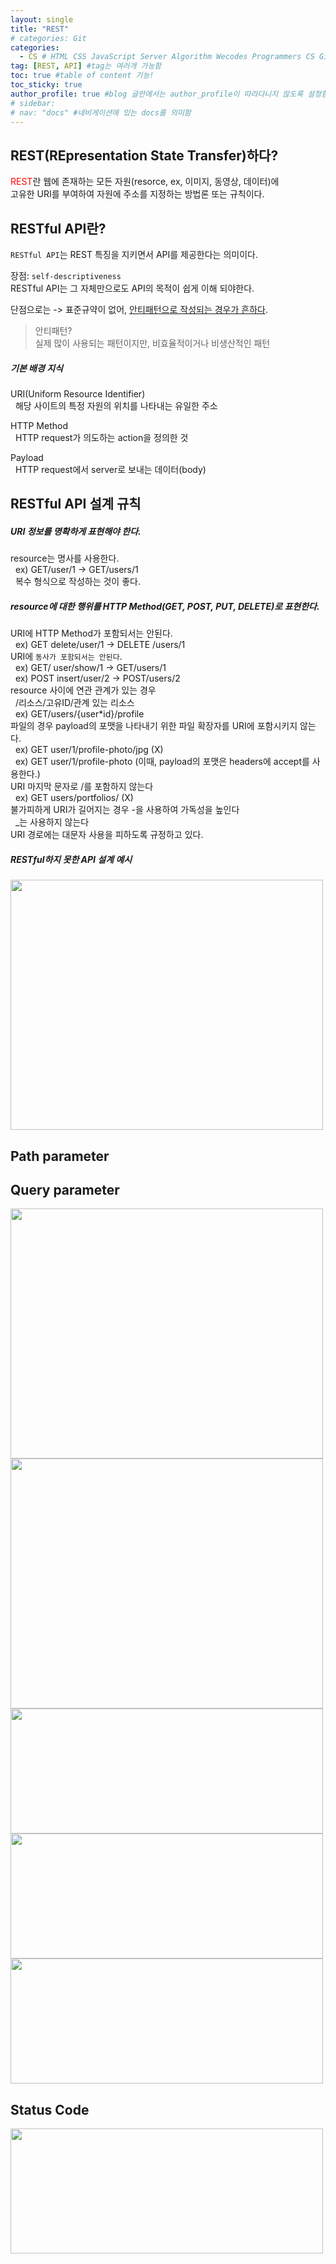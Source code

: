 ```yaml
---
layout: single
title: "REST"
# categories: Git
categories:
  - CS # HTML CSS JavaScript Server Algorithm Wecodes Programmers CS Github Blog
tag: [REST, API] #tag는 여러개 가능함
toc: true #table of content 기능!
toc_sticky: true
author_profile: true #blog 글안에서는 author_profile이 따라다니지 않도록 설정함
# sidebar:
# nav: "docs" #네비게이션에 있는 docs를 의미함
---
```


## REST(REpresentation State Transfer)하다?

<span style="color:red">REST</span>란 웹에 존재하는 모든 자원(resorce, ex, 이미지, 동영상, 데이터)에  
고유한 URI를 부여하여 자원에 주소를 지정하는 방법론 또는 규칙이다.

## RESTful API란?

`RESTful API`는 REST 특징을 지키면서 API를 제공한다는 의미이다.

장점: `self-descriptiveness`  
RESTful API는 그 자체만으로도 API의 목적이 쉽게 이해 되야한다.

단점으로는 -> 표준규약이 없어, <u>안티패턴으로 작성되는 경우가 흔하다</u>.

> 안티패턴?  
> 실제 많이 사용되는 패턴이지만, 비효율적이거나 비생산적인 패턴

##### 기본 배경 지식

URI(Uniform Resource Identifier)  
&nbsp; 해당 사이트의 특정 자원의 위치를 나타내는 유일한 주소

HTTP Method  
&nbsp; HTTP request가 의도하는 action을 정의한 것

Payload  
&nbsp; HTTP request에서 server로 보내는 데이터(body)

## RESTful API 설계 규칙

##### URI 정보를 명확하게 표현해야 한다.

resource는 명사를 사용한다.  
&nbsp; ex) GET/user/1 -> GET/users/1  
&nbsp; 복수 형식으로 작성하는 것이 좋다.

##### resource에 대한 행위를 HTTP Method(GET, POST, PUT, DELETE)로 표현한다.

URI에 HTTP Method가 포함되서는 안된다.  
&nbsp; ex) GET delete/user/1 -> DELETE /users/1  
URI에 `동사가 포함되서는 안된다`.  
&nbsp; ex) GET/ user/show/1 -> GET/users/1  
&nbsp; ex) POST insert/user/2 -> POST/users/2  
resource 사이에 연관 관계가 있는 경우  
&nbsp; /리소스/고유ID/관계 있는 리소스  
&nbsp; ex) GET/users/{user\*id}/profile  
파일의 경우 payload의 포맷을 나타내기 위한 파일 확장자를 URI에 포함시키지 않는다.  
&nbsp; ex) GET user/1/profile-photo/jpg (X)  
&nbsp; ex) GET user/1/profile-photo (이때, payload의 포맷은 headers에 accept를 사용한다.)  
URI 마지막 문자로 /를 포함하지 않는다  
&nbsp; ex) GET users/portfolios/ (X)  
불가피하게 URI가 길어지는 경우 -을 사용하여 가독성을 높인다  
&nbsp; \_는 사용하지 않는다  
URI 경로에는 대문자 사용을 피하도록 규정하고 있다.

##### RESTful하지 못한 API 설계 예시

<img src="https://user-images.githubusercontent.com/87808288/156532749-c9168d30-7ca5-4258-a190-a0bc95815f26.png" width="500" height="400">

## Path parameter

## Query parameter

<img src="https://user-images.githubusercontent.com/87808288/156530859-9bdfcd2a-1fa5-4207-8bba-bb7498e0936a.png" width="500" height="400">

<img src="https://user-images.githubusercontent.com/87808288/156533246-5190f2e4-d14a-4e00-a80c-34f3a3ecc77e.png" width="500" height="400">

<img src="https://user-images.githubusercontent.com/87808288/156531480-7adac8a0-3524-43bb-aa11-ac188b355632.png" width="500" height="200">

<img src="https://user-images.githubusercontent.com/87808288/156531682-297228b8-dfcb-4e4a-9e53-3805ec5d6e53.png" width="500" height="200">

<img src="https://user-images.githubusercontent.com/87808288/156533027-cd544f02-9323-465e-8b65-09f2b4f7db0f.png" width="500" height="200">

## Status Code

<img src="https://user-images.githubusercontent.com/87808288/156533414-6c35ad40-bace-4d7b-b470-2a6cb064baf3.png" width="500" height="200">

<!-- ### 2. Link 넣기

```

유형 1: (설명어를 입력) : [gunhee's coding blog](https://gunhee-jeong.github.io/)
유형 2: (URL 자동연결) : <https://gunhee-jeong.github.io/>
유형 3: (동일 파일 내 '문단으로 이동') : [1. Header로 이동](###-1-header)

```

유형 1: (설명어를 입력) : [gunhee's coding blog](https://gunhee-jeong.github.io/)
유형 2: (URL 자동연결) : <https://gunhee-jeong.github.io/>
유형 3: (동일 파일 내 '문단으로 이동') : [1. Header로 이동](#1-header)
유형 3의 방법

1. 특수문자를 제거
2. 스페이스는 -로 바꾸고
3. 대문자는 소문자로!
   그래서 ### 1. Header -> #1-header

## Link: [google][https://www.google.com/]

### 3. 수평선

```

---

```

---

### 4. 라인 바꾸기

```

스페이스바를 2번 눌러주면 다음칸으로
이동할 수 있어요!

```

---

스페이스바를 2번 눌러주면
다음칸으로 이동할 수 있어요!

### 5. list 만들기

```

1. 1번
2. 2번
3. 3번

- 순서없는 list
  - 순서없는 list
    - 순서없는 list

```

1. 1번
2. 2번
3. 3번

- 순서없는 list
  - 순서없는 list
    - 순서없는 list

---

### 6. font 관련

```

**진하게** -> 볼드
_기울여서_ -> 이탤릭체
~~취소선~~ -> 취소선

<ul>밑줄넣기</ul> -> 밑줄
<span style="color:red">빨간 글씨</span> -> 글자색
이것이 `인라인` 입니다 -> 인라인 코드
```

**진하게** -> 볼드
_기울여서_ -> 이탤릭체
~~취소선~~ -> 취소선
<u>밑줄넣기</u> -> 밑줄
<span style="color:red">빨간 글씨</span>
이것이 `인라인` 입니다 -> 인라인 코드

---

### 7. 인용구문

```
> coding
>
> > JavaScript
> >
> > > 내가 프짱!
```

> coding
>
> > JavaScript
> >
> > > 내가 프짱!

---

### 8. 이미지 삽입

```
유형1: ('사이즈를 조절' -> HTML 태그 사용) : <img src="https://gunhee-jeong.github.io/assets/images/blogLogo.png" width="300" height="200">
유형2: (이미지 삽입 후 -> 링크 걸기)
[![이미지](https://gunhee-jeong.github.io/assets/images/blogLogo/blogLogo.png)](https://gunhee-jeong.github.io/)
```

유형1: ('사이즈를 조절' -> HTML 태그 사용) : <img src="https://gunhee-jeong.github.io/assets/images/blogLogo.png" width="300" height="200">
유형2: (이미지 삽입 후 -> 링크 걸기)
[![이미지](https://gunhee-jeong.github.io/assets/images/blogLogo.png)](https://gunhee-jeong.github.io/)

### 9. 표 만들기

```
||국어|영어|
| :--- | ---: | :--: |
|건희 | 100점 | 100점
|철수 | 100점 | 100점
```

|      |  국어 | 영어  |
| :--- | ----: | :---: |
| 건희 | 100점 | 100점 |
| 철수 | 100점 | 100점 |

> - header를 넣고 싶은 경우 ---을 사용하고 :을 이용하여 정렬에 사용함!

### 10. 토글 만들기

```
<details>
<summary>여기를 누르세요</summary>
<div markdown="1">
숨겨진 내용
</div>
</details>
```

<details>
<summary>여기를 누르세요</summary>
<div markdown="1">
숨겨진 내용
</div>
</details> -->
